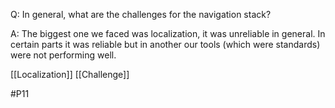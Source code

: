Q: In general, what are the challenges for the navigation stack?

A: The biggest one we faced was localization, it was unreliable in general. In certain parts it was reliable but in another our tools (which were standards) were not performing well.

[[Localization]]
[[Challenge]]

#P11 